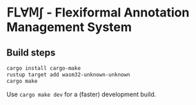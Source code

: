 # 𝖥𝖫∀𝖬∫ - Flexiformal Annotation Management System

## Build steps

```sh
cargo install cargo-make
rustup target add wasm32-unknown-unknown
cargo make
```

Use `cargo make dev` for a (faster) development build.
